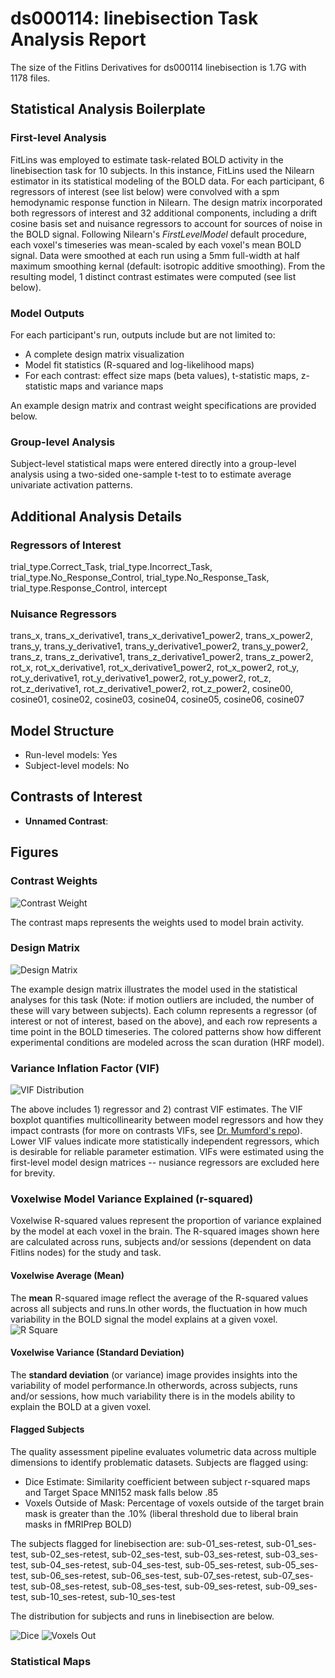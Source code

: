 # ds000114: linebisection Task Analysis Report

The size of the Fitlins Derivatives for ds000114 linebisection is 1.7G with 1178 files.

## Statistical Analysis Boilerplate

### First-level Analysis
FitLins was employed to estimate task-related BOLD activity in the linebisection task for 10 subjects. In this instance, FitLins used the Nilearn estimator in its statistical modeling of the BOLD data. For each participant, 6 regressors of interest (see list below) were convolved with a spm hemodynamic response function in Nilearn. The design matrix incorporated both regressors of interest and 32 additional components, including a drift cosine basis set and nuisance regressors to account for sources of noise in the BOLD signal. Following Nilearn's *FirstLevelModel* default procedure, each voxel's timeseries was mean-scaled by each voxel's mean BOLD signal. Data were smoothed at each run using a 5mm full-width at half maximum smoothing kernal (default: isotropic additive smoothing). From the resulting model, 1 distinct contrast estimates were computed (see list below).

### Model Outputs
For each participant's run, outputs include but are not limited to:
- A complete design matrix visualization
- Model fit statistics (R-squared and log-likelihood maps)
- For each contrast: effect size maps (beta values), t-statistic maps, z-statistic maps and variance maps

An example design matrix and contrast weight specifications are provided below.

### Group-level Analysis
Subject-level statistical maps were entered directly into a group-level analysis using a two-sided one-sample t-test to to estimate average univariate activation patterns.

## Additional Analysis Details 
### Regressors of Interest
trial_type.Correct_Task, trial_type.Incorrect_Task, trial_type.No_Response_Control, trial_type.No_Response_Task, trial_type.Response_Control, intercept
### Nuisance Regressors
trans_x, trans_x_derivative1, trans_x_derivative1_power2, trans_x_power2, trans_y, trans_y_derivative1, trans_y_derivative1_power2, trans_y_power2, trans_z, trans_z_derivative1, trans_z_derivative1_power2, trans_z_power2, rot_x, rot_x_derivative1, rot_x_derivative1_power2, rot_x_power2, rot_y, rot_y_derivative1, rot_y_derivative1_power2, rot_y_power2, rot_z, rot_z_derivative1, rot_z_derivative1_power2, rot_z_power2, cosine00, cosine01, cosine02, cosine03, cosine04, cosine05, cosine06, cosine07
## Model Structure
- Run-level models: Yes
- Subject-level models: No

## Contrasts of Interest
- **Unnamed Contrast**: 

## Figures

### Contrast Weights
![Contrast Weight](./imgs/ds000114_task-linebisection_contrast-matrix.svg)

The contrast maps represents the weights used to model brain activity.

### Design Matrix
![Design Matrix](./imgs/ds000114_task-linebisection_design-matrix.svg)

The example design matrix illustrates the model used in the statistical analyses for this task (Note: if motion outliers are included, the number of these will vary between subjects). Each column represents a regressor (of interest or not of interest, based on the above), and each row represents a time point in the BOLD timeseries. The colored patterns show how different experimental conditions are modeled across the scan duration (HRF model).

### Variance Inflation Factor (VIF)
![VIF Distribution](./imgs/ds000114_task-linebisection_vif-boxplot.png)

The above includes 1) regressor and 2) contrast VIF estimates. The VIF boxplot quantifies multicollinearity between model regressors and how they impact contrasts (for more on contrasts VIFs, see [Dr. Mumford's repo](https://github.com/jmumford/vif_contrasts)). Lower VIF values indicate more statistically independent regressors, which is desirable for reliable parameter estimation. VIFs were estimated using the first-level model design matrices -- nusiance regressors are excluded here for brevity.

### Voxelwise Model Variance Explained (r-squared)
Voxelwise R-squared values represent the proportion of variance explained by the model at each voxel in the brain. The R-squared images shown here are calculated across runs, subjects and/or sessions (dependent on data Fitlins nodes) for the study and task.

#### Voxelwise Average (Mean)
The **mean** R-squared image reflect the average of the R-squared values across all subjects and runs.In other words, the fluctuation in how much variability in the BOLD signal the model explains at a given voxel.
![R Square](./imgs/ds000114_task-linebisection_rsquare-mean.png)

#### Voxelwise Variance (Standard Deviation)
The **standard deviation** (or variance) image provides insights into the variability of model performance.In otherwords, across subjects, runs and/or sessions, how much variability there is in the models ability to explain the BOLD at a given voxel.

#### Flagged Subjects
The quality assessment pipeline evaluates volumetric data across multiple dimensions to identify problematic datasets. Subjects are flagged using: 

  - Dice Estimate: Similarity coefficient between subject r-squared maps and Target Space MNI152 mask falls below .85 
  - Voxels Outside of Mask: Percentage of voxels outside of the target brain mask is greater than the .10% (liberal threshold due to liberal brain masks in fMRIPrep BOLD) 

The subjects flagged for linebisection are:
sub-01_ses-retest, sub-01_ses-test, sub-02_ses-retest, sub-02_ses-test, sub-03_ses-retest, sub-03_ses-test, sub-04_ses-retest, sub-04_ses-test, sub-05_ses-retest, sub-05_ses-test, sub-06_ses-retest, sub-06_ses-test, sub-07_ses-retest, sub-07_ses-test, sub-08_ses-retest, sub-08_ses-test, sub-09_ses-retest, sub-09_ses-test, sub-10_ses-retest, sub-10_ses-test

The distribution for subjects and runs in linebisection are below. 

![Dice](./imgs/ds000114_task-linebisection_hist-dicesimilarity.png)
![Voxels Out](./imgs/ds000114_task-linebisection_hist-voxoutmask.png)

### Statistical Maps
